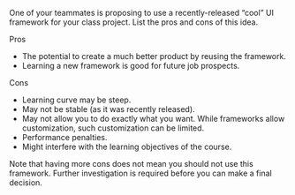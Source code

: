 <panel header="{{ icon_Q_A }} Using a cool UI framework">
<question type="text">

One of your teammates is proposing to use a recently-released “cool” UI framework for your class project. List the pros and cons of this idea.

<div slot="answer">

Pros

* The potential to create a much better product by reusing the framework.
* Learning a new framework is good for future job prospects.

Cons

* Learning curve may be steep.
* May not be stable (as it was recently released).
* May not allow you to do exactly what you want. While frameworks allow customization, such customization can be limited.
* Performance penalties.
* Might interfere with the learning objectives of the course.

Note that having more cons does not mean you should not use this framework. Further investigation is required before you can make a final decision.

</div>
</question>
</panel>
